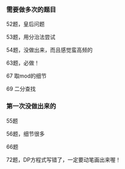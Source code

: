 ### 需要做多次的题目

52题，皇后问题

53题，用分治法尝试

54题，没做出来，而且感觉蛮高频的

63题，必做！

67 取mod的细节

69 二分查找

### 第一次没做出来的

55题

56题，细节很多

66题

72题，DP方程式写错了，一定要动笔画出来喔！